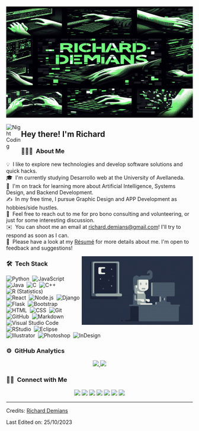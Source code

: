 <a href="https://github.com/Eva-U2"><img alt="Richard Demians" src="RICHARD-DEMIANS.jpg" height="300px" position="center" width='700' background-size="cover"/></a>

<img alt="Night Coding" src="./assets/Hand%20Wave.gif" width='40' align="left"/><h2>Hey there! I'm Richard</h2>

<!-- ## 👋 &nbsp;Hey there! I'm Richard -->

### 👨🏻‍💻 &nbsp;About Me

💡 &nbsp;I like to explore new technologies and develop software solutions and quick hacks.\
🎓 &nbsp;I'm currently studying Desarrollo web at the University of Avellaneda.\
🌱 &nbsp;I'm on track for learning more about Artificial Intelligence, Systems Design, and Backend Development.\
✍️ &nbsp;In my free time, I pursue Graphic Design and APP Development as hobbies/side hustles.\
💬 &nbsp;Feel free to reach out to me for pro bono consulting and volunteering, or just for some interesting discussion.\
✉️ &nbsp;You can shoot me an email at richard.demians@gmail.com! I'll try to respond as soon as I can.\
📄 &nbsp;Please have a look at my [Résumé](https://github.com/Eva-U2) for more details about me. I'm open to feedback and suggestions!

<img alt="Night Coding" src="https://raw.githubusercontent.com/AVS1508/AVS1508/master/assets/Night-Coding.gif" align="right"/>

### 🛠 &nbsp;Tech Stack

![Python](https://img.shields.io/badge/-Python-05122A?style=flat&logo=python)&nbsp;
![JavaScript](https://img.shields.io/badge/-JavaScript-05122A?style=flat&logo=javascript)&nbsp;
![Java](https://img.shields.io/badge/-Java-05122A?style=flat&logo=Java&logoColor=FFA518)&nbsp;
![C](https://img.shields.io/badge/-C-05122A?style=flat&logo=C&logoColor=A8B9CC)&nbsp;
![C++](https://img.shields.io/badge/-C++-05122A?style=flat&logo=C%2B%2B&logoColor=00599C)&nbsp;
![R (Statistics)](https://img.shields.io/badge/-R-05122A?style=flat&logo=R&logoColor=276DC3)\
![React](https://img.shields.io/badge/-React-05122A?style=flat&logo=react)&nbsp;
![Node.js](https://img.shields.io/badge/-Node.js-05122A?style=flat&logo=node.js)&nbsp;
![Django](https://img.shields.io/badge/-Django-05122A?style=flat&logo=django&logoColor=092E20)&nbsp;
![Flask](https://img.shields.io/badge/-Flask-05122A?style=flat&logo=flask)&nbsp;
![Bootstrap](https://img.shields.io/badge/-Bootstrap-05122A?style=flat&logo=bootstrap&logoColor=563D7C)\
![HTML](https://img.shields.io/badge/-HTML-05122A?style=flat&logo=HTML5)&nbsp;
![CSS](https://img.shields.io/badge/-CSS-05122A?style=flat&logo=CSS3&logoColor=1572B6)&nbsp;
![Git](https://img.shields.io/badge/-Git-05122A?style=flat&logo=git)&nbsp;
![GitHub](https://img.shields.io/badge/-GitHub-05122A?style=flat&logo=github)&nbsp;
![Markdown](https://img.shields.io/badge/-Markdown-05122A?style=flat&logo=markdown)\
![Visual Studio Code](https://img.shields.io/badge/-Visual%20Studio%20Code-05122A?style=flat&logo=visual-studio-code&logoColor=007ACC)&nbsp;
![RStudio](https://img.shields.io/badge/-RStudio-05122A?style=flat&logo=rstudio)&nbsp;
![Eclipse](https://img.shields.io/badge/-Eclipse-05122A?style=flat&logo=eclipse-ide&logoColor=2C2255)\
![Illustrator](https://img.shields.io/badge/-Illustrator-05122A?style=flat&logo=adobe-illustrator)&nbsp;
![Photoshop](https://img.shields.io/badge/-Photoshop-05122A?style=flat&logo=adobe-photoshop)&nbsp;
![InDesign](https://img.shields.io/badge/-InDesign-05122A?style=flat&logo=adobe-indesign)

### ⚙️ &nbsp;GitHub Analytics

<p align="center">
<a href="https://github.com/Eva-U2">
  <img height="180em" src="https://github-readme-stats-eight-theta.vercel.app/api?username=AVS1508&show_icons=true&theme=algolia&include_all_commits=true&count_private=true"/>
  <img height="180em" src="https://github-readme-stats-eight-theta.vercel.app/api/top-langs/?username=AVS1508&layout=compact&langs_count=8&theme=algolia"/>
</a>
</p>

### 🤝🏻 &nbsp;Connect with Me

<p align="center">
<a href="https://github.com/Eva-U2"><img src="https://img.shields.io/badge/-Richard Demians-3423A6?style=flat&logo=Google-Chrome&logoColor=white"/></a>
<a href="https://github.com/Eva-U2"><img src="https://img.shields.io/badge/-Richard Demians-0077B5?style=flat&logo=Linkedin&logoColor=white"/></a>
<a href="mailto:richard.demians@gmail.com"><img src="https://img.shields.io/badge/-Richard Demians-D14836?style=flat&logo=Gmail&logoColor=white"/></a>
<a href="https://github.com/Eva-U2"><img src="https://img.shields.io/badge/-Richard Demians__-E4405F?style=flat&logo=Instagram&logoColor=white"/></a>
<a href="https://github.com/Eva-U2"><img src="https://img.shields.io/badge/-Richard Demians-1877F2?style=flat&logo=Facebook&logoColor=white"/></a>
<a href="https://github.com/Eva-U2"><img src="https://img.shields.io/badge/-Richard Demians-BD081C?style=flat&logo=Pinterest&logoColor=white"/></a>
<a href="https://github.com/Eva-U2"><img src="https://img.shields.io/badge/-Richard Demians-1769FF?style=flat&logo=Behance&logoColor=white"/></a>
</p>

-----
Credits: [Richard Demians](https://github.com/Eva-U2)

Last Edited on: 25/10/2023
